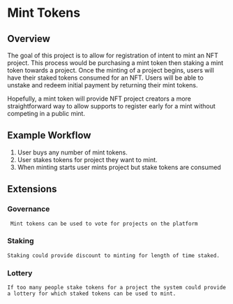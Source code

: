# Mint Tokens

## Overview

The goal of this project is to allow for registration of intent to mint an NFT project. This process would be purchasing a mint token then staking a mint token towards a project. Once the minting of a project begins, users will have their staked tokens consumed for an NFT. Users will be able to unstake and redeem initial payment by returning their mint tokens.

Hopefully, a mint token will provide NFT project creators a more straightforward way to allow supports to register early for a mint without competing in a public mint.


## Example Workflow

1. User buys any number of mint tokens.
2. User stakes tokens for project they want to mint.
3. When minting starts user mints project but stake tokens are consumed


## Extensions

 ### Governance

     Mint tokens can be used to vote for projects on the platform

 ### Staking

    Staking could provide discount to minting for length of time staked.

 ### Lottery

    If too many people stake tokens for a project the system could provide a lottery for which staked tokens can be used to mint.